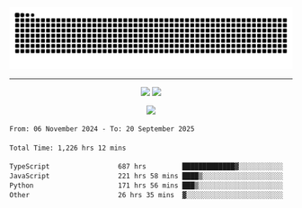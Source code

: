 <div align="center">
  <picture>
      <source
    media="(prefers-color-scheme: dark)"
      srcset="https://raw.githubusercontent.com/platane/snk/output/github-contribution-grid-snake-dark.svg"
      />
    <source
      media="(prefers-color-scheme: light)"
      srcset="https://raw.githubusercontent.com/xct007/xct007/output/github-contribution-grid-snake.svg"
      />
    <img
      alt="Snake"
      src="https://raw.githubusercontent.com/xct007/xct007/output/github-contribution-grid-snake.svg"
      />
  </picture>

</div>

___
<p align="center">
  <img src="https://readme-stats-blush-eta.vercel.app/api/top-langs/?username=xct007&layout=compact" />
  <img src="https://readme-stats-blush-eta.vercel.app/api?username=xct007&show_icons=true&theme=transparent&hide_title=true&include_all_commits=true" />
</p>

<p align="center">
  <img src="https://github-profile-trophy.vercel.app/?username=xct007&no-bg=true&rank=S,SS,SSS,A,AA,AAA,UNKNOWN,SECRET&row=3&title=-Followers,-Stars&margin-w=15&margin-h=15&column=2" />
</p>
<!--START_SECTION:waka-->

```txt
From: 06 November 2024 - To: 20 September 2025

Total Time: 1,226 hrs 12 mins

TypeScript                 687 hrs         █████████████▓░░░░░░░░░░░   54.84 %
JavaScript                 221 hrs 58 mins ████▒░░░░░░░░░░░░░░░░░░░░   17.72 %
Python                     171 hrs 56 mins ███▒░░░░░░░░░░░░░░░░░░░░░   13.72 %
Other                      26 hrs 35 mins  ▓░░░░░░░░░░░░░░░░░░░░░░░░   02.12 %
```

<!--END_SECTION:waka-->
